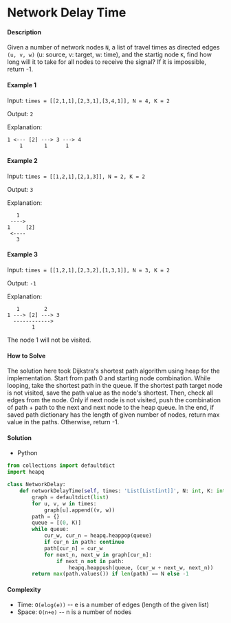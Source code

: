 # Network Delay Time

#### Description

Given a number of network nodes `N`, a list of travel times as directed edges `(u, v, w)` (u: source, v: target, w: time), and the startig node `K`, find how long will it to take for all nodes to receive the signal? If it is impossible, return -1.

#### Example 1

Input: `times = [[2,1,1],[2,3,1],[3,4,1]], N = 4, K = 2`

Output: `2`

Explanation:
```
1 <--- [2] ---> 3 ---> 4
    1       1      1
```

#### Example 2

Input: `times = [[1,2,1],[2,1,3]], N = 2, K = 2`

Output: `3`

Explanation:
```
   1
 ---->
1     [2]
 <----
   3
```

#### Example 3

Input: `times = [[1,2,1],[2,3,2],[1,3,1]], N = 3, K = 2`

Output: `-1`

Explanation:
```
   1        2
1 ---> [2] ---> 3
  ------------>
        1
```
The node 1 will not be visited.

#### How to Solve

The solution here took Dijkstra's shortest path algorithm using heap for the implementation. Start from path 0 and starting node combination. While looping, take the shortest path in the queue. If the shortest path target node is not visited, save the path value as the node's shortest. Then, check all edges from the node. Only if next node is not visited, push the combination of path + path to the next and next node to the heap queue. In the end, if saved path dictionary has the length of given number of nodes, return max value in the paths. Otherwise, return -1.

#### Solution
- Python

```python
from collections import defaultdict
import heapq

class NetworkDelay:
    def networkDelayTime(self, times: 'List[List[int]]', N: int, K: int) -> int:
        graph = defaultdict(list)
        for u, v, w in times:
            graph[u].append((v, w))
        path = {}
        queue = [(0, K)]
        while queue:
            cur_w, cur_n = heapq.heappop(queue)
            if cur_n in path: continue
            path[cur_n] = cur_w
            for next_n, next_w in graph[cur_n]:
                if next_n not in path:
                    heapq.heappush(queue, (cur_w + next_w, next_n))
        return max(path.values()) if len(path) == N else -1
```

#### Complexity
- Time: `O(elog(e))` -- e is a number of edges (length of the given list)
- Space: `O(n+e)` -- n is a number of nodes
